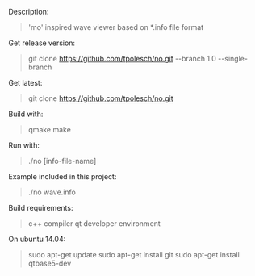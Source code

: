 Description:
> 'mo' inspired wave viewer based on *.info file format

Get release version:
> git clone https://github.com/tpolesch/no.git --branch 1.0 --single-branch

Get latest:
> git clone https://github.com/tpolesch/no.git

Build with:
> qmake
> make

Run with:
> ./no [info-file-name]

Example included in this project:
> ./no wave.info

Build requirements:
> c++ compiler
> qt developer environment

On ubuntu 14.04:
> sudo apt-get update
> sudo apt-get install git
> sudo apt-get install qtbase5-dev

